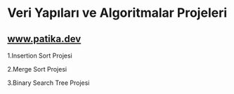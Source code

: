 # Veri Yapıları ve Algoritmalar Projeleri

## www.patika.dev

1.Insertion Sort Projesi

2.Merge Sort Projesi

3.Binary Search Tree Projesi
